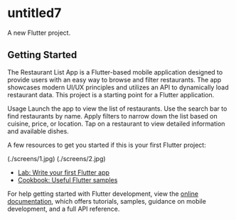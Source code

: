 # untitled7

A new Flutter project.
 ## Getting Started
The Restaurant List App is a Flutter-based mobile application designed to provide users with an easy way to browse and filter restaurants. The app showcases modern UI/UX principles and utilizes an API to dynamically load restaurant data.
This project is a starting point for a Flutter application.

Usage
Launch the app to view the list of restaurants.
Use the search bar to find restaurants by name.
Apply filters to narrow down the list based on cuisine, price, or location.
Tap on a restaurant to view detailed information and available dishes.

A few resources to get you started if this is your first Flutter project:

(./screens/1.jpg)
(./screens/2.jpg)

- [Lab: Write your first Flutter app](https://docs.flutter.dev/get-started/codelab)
- [Cookbook: Useful Flutter samples](https://docs.flutter.dev/cookbook)

For help getting started with Flutter development, view the
[online documentation](https://docs.flutter.dev/), which offers tutorials,
samples, guidance on mobile development, and a full API reference.

